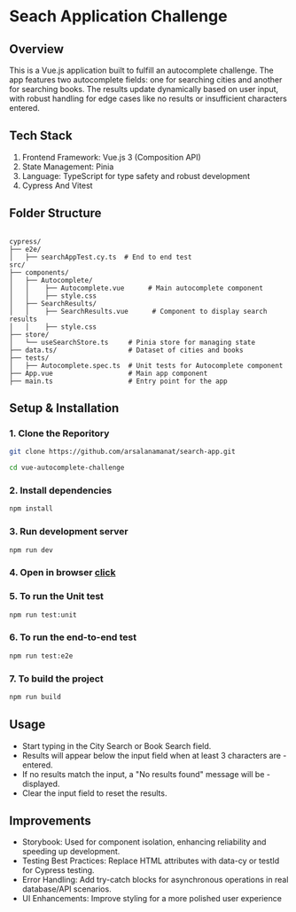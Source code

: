 # Seach Application Challenge

## Overview
This is a Vue.js application built to fulfill an autocomplete challenge. The app features two autocomplete fields: one for searching cities and another for searching books. The results update dynamically based on user input, with robust handling for edge cases like no results or insufficient characters entered.

## Tech Stack

1. Frontend Framework: Vue.js 3 (Composition API)
2. State Management: Pinia
3. Language: TypeScript for type safety and robust development
4. Cypress And Vitest

## Folder Structure
```

cypress/
├── e2e/  
│   ├── searchAppTest.cy.ts  # End to end test  
src/
├── components/
│   ├── Autocomplete/ 
│   │    ├── Autocomplete.vue      # Main autocomplete component
│   │    ├── style.css             
│   ├── SearchResults/ 
│   │    ├── SearchResults.vue      # Component to display search results
│   │    ├── style.css             
├── store/
│   └── useSearchStore.ts     # Pinia store for managing state
├── data.ts/                  # Dataset of cities and books            
├── tests/
│   ├── Autocomplete.spec.ts  # Unit tests for Autocomplete component
├── App.vue                   # Main app component
├── main.ts                   # Entry point for the app

```
## Setup & Installation 

### 1. Clone the Reporitory
```bash 
git clone https://github.com/arsalanamanat/search-app.git

cd vue-autocomplete-challenge
```

### 2. Install dependencies
```bash 
npm install
```

### 3. Run development server
```bash 
npm run dev
```

### 4. Open in browser [click](http://localhost:5173/)


### 5. To run the Unit test 
```bash 
npm run test:unit
```

### 6. To run the end-to-end test 
```bash 
npm run test:e2e
```

### 7. To build the project
```bash 
npm run build
```

## Usage
- Start typing in the City Search or Book Search field.
- Results will appear below the input field when at least 3 characters are - entered.
- If no results match the input, a "No results found" message will be - displayed.
- Clear the input field to reset the results.


## Improvements
- Storybook: Used for component isolation, enhancing reliability and speeding up development.
- Testing Best Practices: Replace HTML attributes with data-cy or testId for Cypress testing.
- Error Handling: Add try-catch blocks for asynchronous operations in real database/API scenarios.
- UI Enhancements: Improve styling for a more polished user experience

